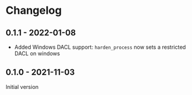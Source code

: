 # Changelog

## 0.1.1 - 2022-01-08
- Added Windows DACL support: `harden_process` now sets a restricted DACL on windows

## 0.1.0 - 2021-11-03
Initial version
